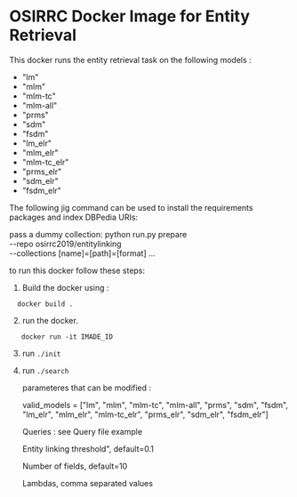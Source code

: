 # OSIRRC Docker Image for Entity Retrieval

This docker runs the entity retrieval task on the following models : 

 - "lm"
 - "mlm"
 - "mlm-tc"
 - "mlm-all" 
 - "prms"
 - "sdm" 
 - "fsdm"
 - "lm_elr"
 - "mlm_elr"
 - "mlm-tc_elr"
 - "prms_elr"
 - "sdm_elr"
 - "fsdm_elr"

The following jig command can be used to install the requirements packages and index DBPedia URIs:

pass a dummy collection:
python run.py prepare \
    --repo osirrc2019/entitylinking \
    --collections [name]=[path]=[format] ...
    
    
    
    
to run this docker follow these steps:
1. Build the docker using : 
 ```
   docker build . 
   ```

2. run the docker.

```
   docker run -it IMADE_ID
```
3. run `./init`
4. run `./search`
   
   parameteres that can be modified : 
  
    valid_models = ["lm", "mlm", "mlm-tc", "mlm-all", "prms", "sdm", "fsdm",
    "lm_elr", "mlm_elr", "mlm-tc_elr", "prms_elr", "sdm_elr", "fsdm_elr"]
    
    Queries : see Query file example
    
    Entity linking threshold", default=0.1
    
    Number of fields, default=10
    
    Lambdas, comma separated values
   
